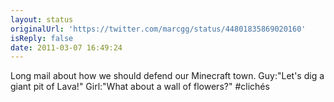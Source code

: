 ```yaml
---
layout: status
originalUrl: 'https://twitter.com/marcgg/status/44801835869020160'
isReply: false
date: 2011-03-07 16:49:24
---
```


Long mail about how we should defend our Minecraft town. 
Guy:"Let's dig a giant pit of Lava!"
Girl:"What about a wall of flowers?" #clichés
